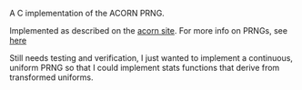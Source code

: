 A C implementation of the ACORN PRNG.

Implemented as described on the [acorn
site](https://acorn.wikramaratna.org/index.html). For more info on PRNGs, see
[here](https://en.wikipedia.org/wiki/List_of_random_number_generators)

Still needs testing and verification, I just wanted to implement a continuous,
uniform PRNG so that I could implement stats functions that derive from
transformed uniforms.
